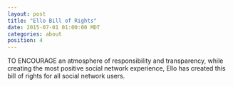 ```yaml
---
layout: post
title: "Ello Bill of Rights"
date: 2015-07-01 01:00:00 MDT
categories: about
position: 4
---
```


TO ENCOURAGE an atmosphere of responsibility and transparency, while creating the most positive social network experience, Ello has created this bill of rights for all social network users.
